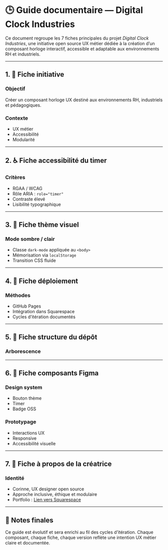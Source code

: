 
# 🕒 Guide documentaire — Digital Clock Industries

Ce document regroupe les 7 fiches principales du projet *Digital Clock Industries*, une initiative open source UX métier dédiée à la création d’un composant horloge interactif, accessible et adaptable aux environnements RH et industriels.

---


## 1. 🎯 Fiche initiative

### Objectif
Créer un composant horloge UX destiné aux environnements RH, industriels et pédagogiques.

### Contexte
- UX métier
- Accessibilité
- Modularité

---

## 2. ♿ Fiche accessibilité du timer

### Critères
- RGAA / WCAG
- Rôle ARIA : `role="timer"`
- Contraste élevé
- Lisibilité typographique

---


## 3. 🎨 Fiche thème visuel

### Mode sombre / clair
- Classe `dark-mode` appliquée au `<body>`
- Mémorisation via `localStorage`
- Transition CSS fluide

---

## 4. 🚀 Fiche déploiement

### Méthodes
- GitHub Pages
- Intégration dans Squarespace
- Cycles d’itération documentés

---


## 5. 🧱 Fiche structure du dépôt

### Arborescence


---


## 6. 🧩 Fiche composants Figma

### Design system
- Bouton thème
- Timer
- Badge OSS

### Prototypage
- Interactions UX
- Responsive
- Accessibilité visuelle

---


## 7. 👤 Fiche à propos de la créatrice

### Identité
- Corinne, UX designer open source
- Approche inclusive, éthique et modulaire
- Portfolio : [Lien vers Squarespace](https://ton-lien)

---

## 📌 Notes finales

Ce guide est évolutif et sera enrichi au fil des cycles d’itération. Chaque composant, chaque fiche, chaque version reflète une intention UX métier claire et documentée.

